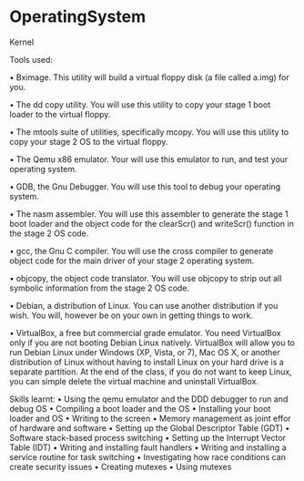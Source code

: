 OperatingSystem
===============

Kernel


Tools used:

•	Bximage. This utility will build a virtual floppy disk (a file called a.img) for you.
 
•	The dd copy utility. You will use this utility to copy your stage 1 boot loader to the virtual floppy.
 
•	The mtools suite of utilities, specifically mcopy. You will use this utility to copy your stage 2 OS to the virtual floppy.
 
•	The Qemu x86 emulator. Your will use this emulator to run, and test your operating system.
 
•	GDB, the Gnu Debugger.  You will use this tool to debug your operating system.
 
•	The nasm assembler. You will use this assembler to generate the stage 1 boot loader and the object code for the clearScr() and writeScr() function in the stage 2 OS code.
 
•	gcc, the Gnu C compiler. You will use the cross compiler to generate object code for the main driver of your stage 2 operating system.
 
•	objcopy, the object code translator. You will use objcopy to strip out all symbolic information from the stage 2 OS code.
 
•	Debian, a distribution of Linux.   You can use another distribution if you wish.  You will, however be on your own in getting things to work.
 
•	VirtualBox, a free but commercial grade emulator.  You need VirtualBox only if you are not booting Debian Linux natively.  VirtualBox will allow you to run Debian Linux under Windows (XP, Vista, or 7), Mac OS X, or another distribution of Linux without having to install Linux on your hard drive is a separate partition.  At the end of the class, if you do not want to keep Linux, you can simple delete the virtual machine and uninstall VirtualBox.


Skills learnt:
•	Using the qemu emulator and the DDD debugger to run and debug  OS 
•	Compiling a boot loader and the OS 
•	Installing your boot loader and OS 
•	Writing to the screen 
•	Memory management as joint effor of hardware and software
•	Setting up the Global Descriptor Table (GDT)
•	Software stack-based process switching 
•	Setting up the Interrupt Vector Table (IDT) 
•	Writing and installing fault handlers 
•	Writing and installing a service routine for task switching 
•	Investigating how race conditions can create security issues
•	Creating mutexes
•	Using mutexes 


